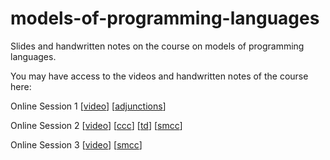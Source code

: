 # models-of-programming-languages
Slides and handwritten notes on the course on models of programming languages.

You may have access to the videos and handwritten notes of the course here:

Online Session 1 [[video](https://us02web.zoom.us/rec/share/Rz4-XYeh-otOvkWzncJoSH1Ql41u7H8ysZUuB3p0X0-raiwlRXLmXG_Z5BNI0W3d.emFvqQJrKJfA6YkT?startTime=1602005057000)]
[[adjunctions](https://github.com/pamellies/models-of-programming-languages/blob/main/Models-of-Programming-Languages-1.pdf)]

Online Session 2 [[video](https://us02web.zoom.us/rec/share/MzS_dnAptIwWiM__sqn7V6c97ceU6iZHWeQSEFBjfay43oBifOyBueUbrAAJEHf6.67W8ZnsaJvqFlBIP?startTime=1602571973000)]
[[ccc](https://github.com/pamellies/models-of-programming-languages/blob/main/Models-of-Programming-Languages-2A-ccc.pdf)]
[[td](https://github.com/pamellies/models-of-programming-languages/blob/main/Models-of-Programming-Languages-2B-td.pdf)]
[[smcc](https://github.com/pamellies/models-of-programming-languages/blob/main/Models-of-Programming-Languages-2C-smcc.pdf)]

Online Session 3 [[video](https://us02web.zoom.us/rec/share/dBjcRgKUMURzJkTwZQMFdLlxWhnmqho-hNjkOBu11R8vRfnqFk4vImRyXCLIGXhR.6SSAp3sbBtq0oK3p?startTime=1603177314000)]
[[smcc](https://github.com/pamellies/models-of-programming-languages/blob/main/Models-of-Programming-Languages-3.pdf)]
